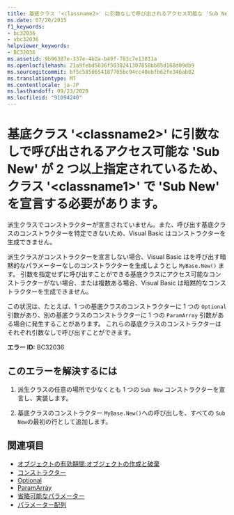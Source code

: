 ```yaml
---
title: 基底クラス '<classname2>' に引数なしで呼び出されるアクセス可能な 'Sub New' が 2 つ以上指定されているため、クラス '<classname1>' で 'Sub New' を宣言する必要があります。
ms.date: 07/20/2015
f1_keywords:
- bc32036
- vbc32036
helpviewer_keywords:
- BC32036
ms.assetid: 9b96387e-337e-4b2a-b49f-783c7e13811a
ms.openlocfilehash: 21a9febd5036f5038241307858bb85d168d09db9
ms.sourcegitcommit: bf5c5850654187705bc94cc40ebfb62fe346ab02
ms.translationtype: MT
ms.contentlocale: ja-JP
ms.lasthandoff: 09/23/2020
ms.locfileid: "91094240"
---
```

# <a name="class-classname1-must-declare-a-sub-new-because-its-base-class-classname2-has-more-than-one-accessible-sub-new-that-can-be-called-with-no-arguments"></a>基底クラス '\<classname2>' に引数なしで呼び出されるアクセス可能な 'Sub New' が 2 つ以上指定されているため、クラス '\<classname1>' で 'Sub New' を宣言する必要があります。

派生クラスでコンストラクターが宣言されていません。また、呼び出す基底クラスのコンストラクターを特定できないため、Visual Basic はコンストラクターを生成できません。  
  
 派生クラスがコンストラクターを宣言しない場合、Visual Basic はを呼び出す暗黙的なパラメーターなしのコンストラクターを生成しようとし `MyBase.New()` ます。 引数を指定せずに呼び出すことができる基底クラスにアクセス可能なコンストラクターがない場合、または複数ある場合、Visual Basic は暗黙的なコンストラクターを生成できません。  
  
 この状況は、たとえば、1 つの基底クラスのコンストラクターに 1 つの `Optional` 引数があり、別の基底クラスのコンストラクターに 1 つの `ParamArray` 引数がある場合に発生することがあります。 これらの基底クラスのコンストラクターはそれぞれ引数なしで呼び出すことができます。  
  
 **エラー ID:** BC32036  
  
## <a name="to-correct-this-error"></a>このエラーを解決するには  
  
1. 派生クラスの任意の場所で少なくとも 1 つの `Sub New` コンストラクターを宣言し、実装します。  
  
2. 基底クラスのコンストラクター `MyBase.New()`への呼び出しを、すべての `Sub New`の最初の行として追加します。  
  
## <a name="see-also"></a>関連項目

- [オブジェクトの有効期間:オブジェクトの作成と破棄](../programming-guide/language-features/objects-and-classes/object-lifetime-how-objects-are-created-and-destroyed.md)
- [コンストラクター](../programming-guide/concepts/object-oriented-programming.md#constructors)
- [Optional](../language-reference/modifiers/optional.md)
- [ParamArray](../language-reference/modifiers/paramarray.md)
- [省略可能なパラメーター](../programming-guide/language-features/procedures/optional-parameters.md)
- [パラメーター配列](../programming-guide/language-features/procedures/parameter-arrays.md)
